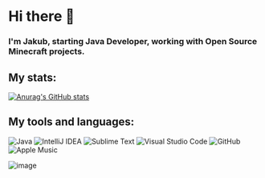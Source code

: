 # Hi there 👋

### I'm Jakub, starting Java Developer, working with Open Source Minecraft projects.


## My stats:

[![Anurag's GitHub stats](https://github-readme-stats.vercel.app/api?username=Jakubk15&theme=dark)](https://github.com/anuraghazra/github-readme-stats)


## My tools and languages:

<img alt="Java" src="https://img.shields.io/badge/java-%23ED8B00.svg?style=for-the-badge&logo=java&logoColor=white"/> <img alt="IntelliJ IDEA" src="https://img.shields.io/badge/IntelliJIDEA-000000.svg?style=for-the-badge&logo=intellij-idea&logoColor=white"/> <img alt="Sublime Text" src="https://img.shields.io/badge/sublime_text-%23575757.svg?style=for-the-badge&logo=sublime-text&logoColor=important"/> <img alt="Visual Studio Code" src="https://img.shields.io/badge/VisualStudioCode-0078d7.svg?style=for-the-badge&logo=visual-studio-code&logoColor=white"/> <img alt="GitHub" src="https://img.shields.io/badge/github-%23121011.svg?style=for-the-badge&logo=github&logoColor=white"/> <img alt="Apple Music" src="https://img.shields.io/badge/Apple_Music-9933CC?style=for-the-badge&logo=apple-music&logoColor=white" />



![image](https://user-images.githubusercontent.com/77227023/123515595-538c2a80-d698-11eb-96f7-9b6d4fbc8a58.png)
